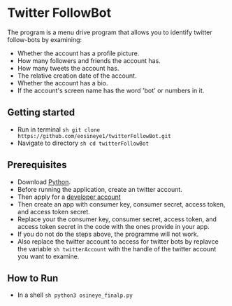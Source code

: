 
# Twitter FollowBot 

The program is a menu drive program that allows you to identify twitter follow-bots by examining:
*	Whether the account has a profile picture.
*	How many followers and friends the account has.
*	How many tweets the account has.
*	The relative creation date of the account.
*	Whether the account has a bio.
*	If the account's screen name has the word 'bot' or numbers in it.

## Getting started

* 	Run in terminal ```sh git clone https://github.com/eosineye1/twitterFollowBot.git```
* 	Navigate to directory ```sh cd twitterFollowBot```

## Prerequisites
*   Download [Python](https://www.python.org/downloads/).
*   Before running the application, create an twitter account. 
*   Then apply for a [developer account](https://developer.twitter.com/en/apply-for-access) 
*   Then create an app with consumer key, consumer secret, access token, and access token secret. 
* 	Replace your the consumer key, consumer secret, access token, and access token secret in the code with the ones provide in your app.
*   If you do not do the steps above, the programme will not work. 
*   Also replace the twitter account to access for twitter bots by replavce the variable ```sh twitterAccount``` with the handle of the twitter account you want to examine.

## How to Run
* 	In a shell ```sh python3 osineye_finalp.py```


